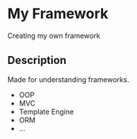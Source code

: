 # My Framework
Creating my own framework

## Description

Made for understanding frameworks.

* OOP
* MVC
* Template Engine
* ORM
* ...

